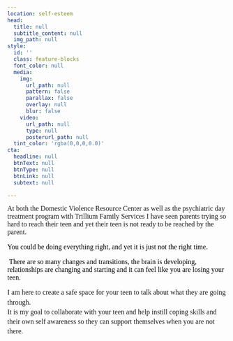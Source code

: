 ```yaml
---
location: self-esteem
head:
  title: null
  subtitle_content: null
  img_path: null
style:
  id: ''
  class: feature-blocks
  font_color: null
  media:
    img:
      url_path: null
      pattern: false
      parallax: false
      overlay: null
      blur: false
    video:
      url_path: null
      type: null
      posterurl_path: null
  tint_color: 'rgba(0,0,0,0.0)'
cta:
  headline: null
  btnText: null
  btnType: null
  btnLink: null
  subtext: null

---
```



<div class="d-flex align-items-center justify-content-around row">
<div class="col-sm-10 col-md-8 col-lg-6">
<p><span id="docs-internal-guid-7ca6842d-7fff-993b-27b7-1ae7a9e5c50e"><span style="font-size: 12pt; font-family: 'Times New Roman'; background-color: transparent; font-variant-numeric: normal; font-variant-east-asian: normal; vertical-align: baseline; white-space: pre-wrap;">At both the Domestic Violence Resource Center as well as the psychiatric day treatment program with Trillium Family Services I have seen parents trying so hard to reach their teen and yet their teen is not ready to be reached by the parent.</span></span></p>
<p dir="ltr" style="line-height: 1.38; margin-top: 0pt; margin-bottom: 0pt;"><span style="font-size: 12pt; font-family: 'Times New Roman'; color: #000000; background-color: transparent; font-weight: 400; font-style: normal; font-variant: normal; text-decoration: none; vertical-align: baseline; white-space: pre-wrap;">You could be doing everything right, and yet it is just not the right time.&nbsp;</span></p>
<p><span id="docs-internal-guid-dabec5c9-7fff-e0e2-318c-62d97f67a8a4">&nbsp;</span><span style="font-size: 12pt; font-family: 'Times New Roman'; color: #000000; background-color: transparent; font-weight: 400; font-style: normal; font-variant: normal; text-decoration: none; vertical-align: baseline; white-space: pre-wrap;">There are so many changes and transitions, the brain is developing, relationships are changing and starting and it can feel like you are losing your teen. </span></p>
<p dir="ltr" style="line-height: 1.38; margin-top: 0pt; margin-bottom: 0pt;"><span style="background-color: transparent; font-family: 'Times New Roman'; font-size: 12pt; white-space: pre-wrap;">I am here to create a safe space for your teen to talk about what they are going through. </span></p>
<p dir="ltr" style="line-height: 1.38; margin-top: 0pt; margin-bottom: 0pt;"><span style="background-color: transparent; font-family: 'Times New Roman'; font-size: 12pt; white-space: pre-wrap;">It is my goal to collaborate with your teen and help instill coping skills and their own self awareness so they can support themselves when you are not there. </span></p>
</div>
</div>


